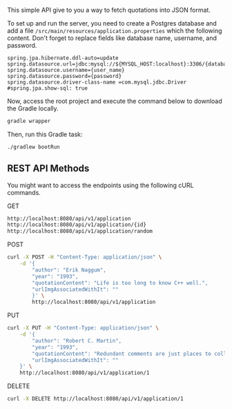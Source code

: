 This simple API give to you a way to fetch quotations into JSON format.

To set up and run the server, you need to create a Postgres database and add a file `/src/main/resources/application.properties` which the following content. Don't forget to replace fields like database name, username, and password.

```
spring.jpa.hibernate.ddl-auto=update
spring.datasource.url=jdbc:mysql://${MYSQL_HOST:localhost}:3306/{database_name}
spring.datasource.username={user_name}
spring.datasource.password={password}
spring.datasource.driver-class-name =com.mysql.jdbc.Driver
#spring.jpa.show-sql: true
```

Now, access the root project and execute the command below to download the Gradle locally.
```sh 
gradle wrapper
```
Then, run this Gradle task:
```sh
./gradlew bootRun
```

## REST API Methods
You might want to access the endpoints using the following cURL commands.

GET
```sh
http://localhost:8080/api/v1/application
http://localhost:8080/api/v1/application/{id}
http://localhost:8080/api/v1/application/random
```

POST
```sh
curl -X POST -H "Content-Type: application/json" \
	-d '{
		"author": "Erik Naggum",
		"year": "1993",
		"quotationContent": "Life is too long to know C++ well.",
		"urlImgAssociatedWithIt": ""
	    }' \
	    http://localhost:8080/api/v1/application
```

PUT
```sh	    
curl -X PUT -H "Content-Type: application/json" \
	-d '{
		"author": "Robert C. Martin",
		"year": "1993",
		"quotationContent": "Redundant comments are just places to collect lies and misinformation.",
		"urlImgAssociatedWithIt": ""
	}' \
	http://localhost:8080/api/v1/application/1
```

DELETE
```sh
curl -X DELETE http://localhost:8080/api/v1/application/1
```
